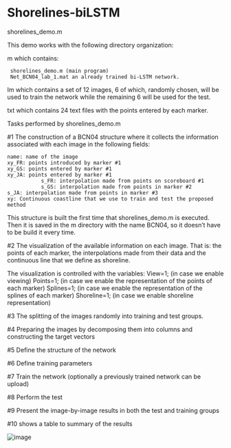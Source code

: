 # Shorelines-biLSTM
shorelines_demo.m 

This demo works with the following directory organization: 

m which contains:

	 shorelines_demo.m (main program) 
	 Net_BCN04_lab_1.mat an already trained bi-LSTM network. 
   
Im which contains a set of 12 images, 6 of which, randomly chosen, will be used to train the network while the remaining 6 will be used for the test.

txt which contains 24 text files with the points entered by each marker. 

Tasks performed by shorelines_demo.m

#1 The construction of a BCN04 structure where it collects the information associated with each image in the following fields: 

	name: name of the image 
	xy_FR: points introduced by marker #1 
	xy_GS: points entered by marker #1 
	xy_JA: points entered by marker #1 
               s_FR: interpolation made from points on scoreboard #1 
               s_GS: interpolation made from points in marker #2 
	s_JA: interpolation made from points in marker #3 
	xy: Continuous coastline that we use to train and test the proposed method 

This structure is built the first time that shorelines_demo.m is executed. Then it is saved in the m directory with the name BCN04, so it doesn’t have to be build it every time. 

#2 The visualization of the available information on each image. That is: the points of each marker, the interpolations made from their data and the continuous line that we define as shoreline. 

The visualization is controlled with the variables: 
View=1; (in case we enable viewing) 
Points=1; (in case we enable the representation of the points of each marker) 
Splines=1; (in case we enable the representation of the splines of each marker) 
Shoreline=1; (in case we enable shoreline representation) 

#3 The splitting of the images randomly into training and test groups.

#4 Preparing the images by decomposing them into columns and constructing the target vectors 

#5 Define the structure of the network 

#6 Define training parameters 

#7 Train the network (optionally a previously trained network can be upload) 

#8 Perform the test 

#9 Present the image-by-image results in both the test and training groups

#10 shows a table to summary of the results

![image](https://user-images.githubusercontent.com/62955998/214618649-24e289b2-8401-4746-957e-b6231e9f1821.png)
